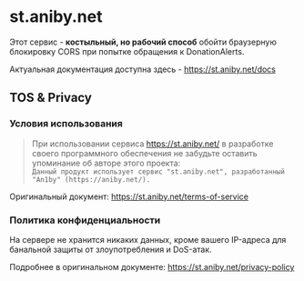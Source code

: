 # st.aniby.net

Этот сервис - **костыльный, но рабочий способ** обойти браузерную блокировку
CORS при попытке обращения к DonationAlerts.

Актуальная документация доступна здесь - https://st.aniby.net/docs

## TOS & Privacy

### Условия использования
> При использовании сервиса https://st.aniby.net/ в разработке своего программного обеспечения не забудьте оставить упоминание об авторе этого проекта:\
> `Данный продукт использует сервис "st.aniby.net", разработанный "An1by" (https://aniby.net/).`

Оригинальный документ: https://st.aniby.net/terms-of-service

### Политика конфиденциальности

На сервере не хранится никаких данных, кроме вашего IP-адреса для
банальной защиты от злоупотребления и DoS-атак.

Подробнее в оригинальном документе: https://st.aniby.net/privacy-policy
